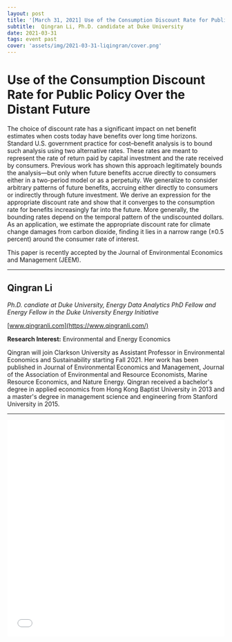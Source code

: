 ```yaml
---
layout: post
title: '[March 31, 2021] Use of the Consumption Discount Rate for Public Policy Over the Distant Future'
subtitle:  Qingran Li, Ph.D. candidate at Duke University 
date: 2021-03-31
tags: event past
cover: 'assets/img/2021-03-31-liqingran/cover.png'
---
```


# Use of the Consumption Discount Rate for Public Policy Over the Distant Future

The choice of discount rate has a significant impact on net benefit estimates when costs today have benefits over long time horizons. Standard U.S. government practice for cost–benefit analysis is to bound such analysis using two alternative rates. These rates are meant to represent the rate of return paid by capital investment and the rate received by consumers. Previous work has shown this approach legitimately bounds the analysis—but only when future benefits accrue directly to consumers either in a two-period model or as a perpetuity. We generalize to consider arbitrary patterns of future benefits, accruing either directly to consumers or indirectly through future investment. We derive an expression for the appropriate discount rate and show that it converges to the consumption rate for benefits increasingly far into the future. More generally, the bounding rates depend on the temporal pattern of the undiscounted dollars. As an application, we estimate the appropriate discount rate for climate change damages from carbon dioxide, finding it lies in a narrow range (±0.5 percent) around the consumer rate of interest.

This paper is recently accepted by the Journal of Environmental Economics and Management (JEEM). 

----------

## Qingran Li

*Ph.D. candiate at Duke University, Energy Data Analytics PhD Fellow and Energy Fellow in the Duke University Energy Initiative*

[www.qingranli.com](https://www.qingranli.com/)

**Research Interest:** Environmental and Energy Economics

Qingran will join Clarkson University as Assistant Professor in Environmental Economics and Sustainability starting Fall 2021. Her work has been published in Journal of Environmental Economics and Management, Journal of the Association of Environmental and Resource Economists, Marine Resource Economics, and Nature Energy. Qingran received a bachelor's degree in applied economics from Hong Kong Baptist University in 2013 and a master's degree in management science and engineering from Stanford University in 2015.

-----------

<iframe style="width: 100%;height: 500px;" src="//player.bilibili.com/player.html?aid=502443485&bvid=BV1vK411w7bd&cid=317867090&page=1" scrolling="no" border="0" frameborder="no" framespacing="0" allowfullscreen="true"> </iframe>